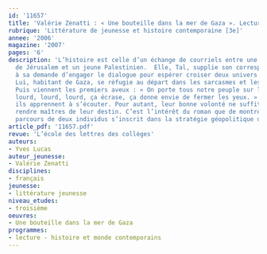 ```yaml
---
id: '11657'
title: 'Valérie Zenatti : « Une bouteille dans la mer de Gaza ». Lecture cursive'
rubrique: 'Littérature de jeunesse et histoire contemporaine [3e]'
annee: '2006'
magazine: '2007'
pages: '6'
description: 'L’histoire est celle d’un échange de courriels entre une jeune Israélienne
  de Jérusalem et un jeune Palestinien.  Elle, Tal, supplie son correspondant de répondre
  à sa demande d’engager le dialogue pour espérer croiser deux univers que tout oppose.
  Lui, habitant de Gaza, se réfugie au départ dans les sarcasmes et les accès de colère.
  Puis viennent les premiers aveux : « On porte tous notre peuple sur le dos, c’est
  lourd, lourd, lourd, ça écrase, ça donne envie de fermer les yeux. » Petit à petit,
  ils apprennent à s’écouter. Pour autant, leur bonne volonté ne suffit pas à les
  rendre maîtres de leur destin. C’est l’intérêt du roman que de montrer comment le
  parcours de deux individus s’inscrit dans la stratégie géopolitique de deux peuples.'
article_pdf: '11657.pdf'
revue: 'L’école des lettres des collèges'
auteurs:
- Yves Lucas
auteur_jeunesse:
- Valérie Zenatti
disciplines:
- français
jeunesse:
- littérature jeunesse
niveau_etudes:
- troisième
oeuvres:
- Une bouteille dans la mer de Gaza
programmes:
- lecture - histoire et monde contemporains
---
```

